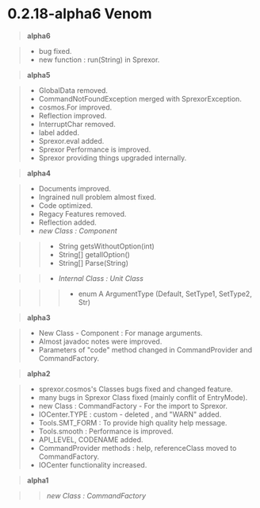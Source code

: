 # 0.2.18-alpha6 Venom

>**alpha6**

>- bug fixed.
>- new function : run(String) in Sprexor.

>**alpha5**

>- GlobalData removed.
>- CommandNotFoundException merged with SprexorException.
>- cosmos.For improved.
>- Reflection improved.
>- InterruptChar removed.
>- label added.
>- Sprexor.eval added.
>- Sprexor Performance is improved.
>- Sprexor providing things upgraded internally.

>**alpha4**

>- Documents improved.
>- Ingrained null problem almost fixed.
>- Code optimized.
>- Regacy Features removed.
>- Reflection added.
>- *new Class : Component*

>>- String getsWithoutOption(int)
>>- String[] getallOption()
>>- String[] Parse(String)

>>- *Internal Class : Unit Class*

>>>- enum A ArgumentType (Default, SetType1, SetType2, Str)

>**alpha3**

>- New Class - Component : For manage arguments.
>- Almost javadoc notes were improved.
>- Parameters of "code" method changed in CommandProvider and CommandFactory.

>**alpha2**

>- sprexor.cosmos's Classes bugs fixed and changed feature.
>- many bugs in Sprexor Class fixed (mainly conflit of EntryMode).
>- new Class : CommandFactory - For the import to Sprexor.
>- IOCenter.TYPE : custom - deleted , and "WARN" added.
>- Tools.SMT_FORM : To provide high quality help message.
>- Tools.smooth : Performance is improved.
>- API_LEVEL, CODENAME added.
>- CommandProvider methods : help, referenceClass moved to CommandFactory.
>- IOCenter functionality increased.

>**alpha1**

>>*new Class : CommandFactory*